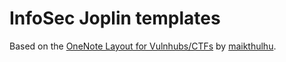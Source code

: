 # InfoSec Joplin templates

Based on the [OneNote Layout for Vulnhubs/CTFs](https://maikthulhu.github.io/2017-11-20-onenote-layout/) by [maikthulhu](https://github.com/maikthulhu).